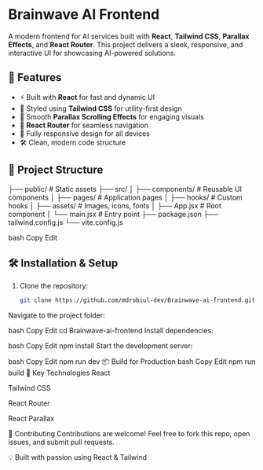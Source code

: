 # Brainwave AI Frontend

A modern frontend for AI services built with **React**, **Tailwind CSS**, **Parallax Effects**, and **React Router**. This project delivers a sleek, responsive, and interactive UI for showcasing AI-powered solutions.

## 🚀 Features
- ⚡ Built with **React** for fast and dynamic UI  
- 🎨 Styled using **Tailwind CSS** for utility-first design  
- 🌌 Smooth **Parallax Scrolling Effects** for engaging visuals  
- 🧭 **React Router** for seamless navigation  
- 📱 Fully responsive design for all devices  
- 🛠️ Clean, modern code structure  

## 📂 Project Structure
├── public/ # Static assets
├── src/
│ ├── components/ # Reusable UI components
│ ├── pages/ # Application pages
│ ├── hooks/ # Custom hooks
│ ├── assets/ # Images, icons, fonts
│ ├── App.jsx # Root component
│ └── main.jsx # Entry point
├── package.json
├── tailwind.config.js
└── vite.config.js

bash
Copy
Edit

## 🛠️ Installation & Setup
1. Clone the repository:
   ```bash
   git clone https://github.com/mdrobiul-dev/Brainwave-ai-frontend.git
Navigate to the project folder:

bash
Copy
Edit
cd Brainwave-ai-frontend
Install dependencies:

bash
Copy
Edit
npm install
Start the development server:

bash
Copy
Edit
npm run dev
📦 Build for Production
bash
Copy
Edit
npm run build
🔑 Key Technologies
React

Tailwind CSS

React Router

React Parallax

🤝 Contributing
Contributions are welcome! Feel free to fork this repo, open issues, and submit pull requests.


💡 Built with passion using React & Tailwind
